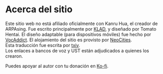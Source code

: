 # Acerca del sitio

Este sitio web no está afiliado oficialmente con Kanru Hua, el creador de ARPAsing. Fue escrito principalmente por [KLAD](), y diseñado por Tomato Hentai. El diseño adaptable (para dispositivos móviles) fue hecho por [VocAddict]().
El alojamiento del sitio es provisto por [NeoCities]().  
Esta traducción fue escrita por [txiv]().  
Los enlaces a bancos de voz y UST están adjudicados a quienes los crearon.

Puedes apoyar al autor con tu donación en [Ko-fi]().
